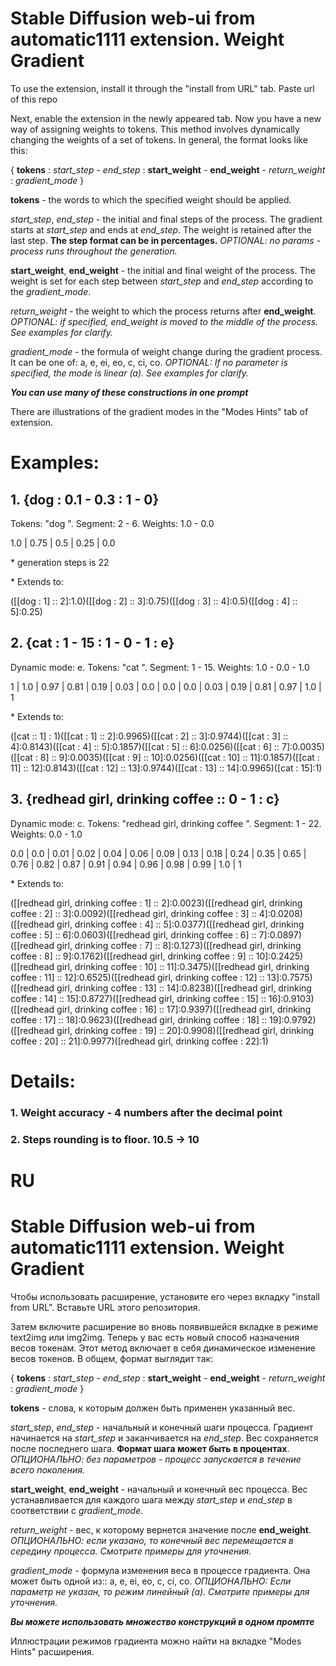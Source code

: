 # Stable Diffusion web-ui from automatic1111 extension. Weight Gradient

To use the extension, install it through the "install from URL" tab. Paste url of this repo

Next, enable the extension in the newly appeared tab. Now you have a new way of assigning weights to tokens. This method involves dynamically changing the weights of a set of tokens. In general, the format looks like this:

{ **tokens** : *start_step* - *end_step* : **start_weight** - **end_weight** - *return_weight* : *gradient_mode* }

**tokens** - the words to which the specified weight should be applied.

*start_step*, *end_step* - the initial and final steps of the process. The gradient starts at *start_step* and ends at *end_step*. The weight is retained after the last step. **The step format can be in percentages.** *OPTIONAL: no params - process runs throughout the generation.*

**start_weight**, **end_weight** - the initial and final weight of the process. The weight is set for each step between *start_step* and *end_step* according to the *gradient_mode*.

*return_weight* - the weight to which the process returns after **end_weight**. *OPTIONAL: if specified, end_weight is moved to the middle of the process. See examples for clarify.*

*gradient_mode* - the formula of weight change during the gradient process. It can be one of: a, e, ei, eo, c, ci, co.
*OPTIONAL: If no parameter is specified, the mode is linear (a). See examples for clarify.*

***You can use many of these constructions in one prompt***

There are illustrations of the gradient modes in the "Modes Hints" tab of extension.


# Examples:

## 1. {dog : 0.1 - 0.3 : 1 - 0} 

Tokens: "dog ". Segment: 2 - 6.  Weights: 1.0 - 0.0

1.0 | 0.75 | 0.5 | 0.25 | 0.0

\* generation steps is 22

\* Extends to: 

([[dog : 1] :: 2]:1.0)([[dog : 2] :: 3]:0.75)([[dog : 3] :: 4]:0.5)([[dog : 4] :: 5]:0.25)

## 2. {cat : 1 - 15 : 1 - 0 - 1 : e}

Dynamic mode: e. Tokens: "cat ". Segment: 1 - 15.  Weights: 1.0 - 0.0 - 1.0

1 | 1.0 | 0.97 | 0.81 | 0.19 | 0.03 | 0.0 | 0.0 | 0.0 | 0.03 | 0.19 | 0.81 | 0.97 | 1.0 | 1

\* Extends to: 

([cat :: 1] : 1)([[cat : 1] :: 2]:0.9965)([[cat : 2] :: 3]:0.9744)([[cat : 3] :: 4]:0.8143)([[cat : 4] :: 5]:0.1857)([[cat : 5] :: 6]:0.0256)([[cat : 6] :: 7]:0.0035)([[cat : 8] :: 9]:0.0035)([[cat : 9] :: 10]:0.0256)([[cat : 10] :: 11]:0.1857)([[cat : 11] :: 12]:0.8143)([[cat : 12] :: 13]:0.9744)([[cat : 13] :: 14]:0.9965)([cat : 15]:1)

## 3. {redhead girl, drinking coffee :: 0 - 1 : c}

Dynamic mode: c. Tokens: "redhead girl, drinking coffee ". Segment: 1 - 22.  Weights: 0.0 - 1.0

0.0 | 0.0 | 0.01 | 0.02 | 0.04 | 0.06 | 0.09 | 0.13 | 0.18 | 0.24 | 0.35 | 0.65 | 0.76 | 0.82 | 0.87 | 0.91 | 0.94 | 0.96 | 0.98 | 0.99 | 1.0 | 1

\* Extends to:

([[redhead girl, drinking coffee : 1] :: 2]:0.0023)([[redhead girl, drinking coffee : 2] :: 3]:0.0092)([[redhead girl, drinking coffee : 3] :: 4]:0.0208)([[redhead girl, drinking coffee : 4] :: 5]:0.0377)([[redhead girl, drinking coffee : 5] :: 6]:0.0603)([[redhead girl, drinking coffee : 6] :: 7]:0.0897)([[redhead girl, drinking coffee : 7] :: 8]:0.1273)([[redhead girl, drinking coffee : 8] :: 9]:0.1762)([[redhead girl, drinking coffee : 9] :: 10]:0.2425)([[redhead girl, drinking coffee : 10] :: 11]:0.3475)([[redhead girl, drinking coffee : 11] :: 12]:0.6525)([[redhead girl, drinking coffee : 12] :: 13]:0.7575)([[redhead girl, drinking coffee : 13] :: 14]:0.8238)([[redhead girl, drinking coffee : 14] :: 15]:0.8727)([[redhead girl, drinking coffee : 15] :: 16]:0.9103)([[redhead girl, drinking coffee : 16] :: 17]:0.9397)([[redhead girl, drinking coffee : 17] :: 18]:0.9623)([[redhead girl, drinking coffee : 18] :: 19]:0.9792)([[redhead girl, drinking coffee : 19] :: 20]:0.9908)([[redhead girl, drinking coffee : 20] :: 21]:0.9977)([redhead girl, drinking coffee : 22]:1)

# Details:
### 1. Weight accuracy - 4 numbers after the decimal point
### 2. Steps rounding is to floor. 10.5 -> 10



# RU
# Stable Diffusion web-ui from automatic1111 extension. Weight Gradient


Чтобы использовать расширение, установите его через вкладку "install from URL". Вставьте URL этого репозитория.

Затем включите расширение во вновь появившейся вкладке в режиме text2img или img2img. Теперь у вас есть новый способ назначения весов токенам. Этот метод включает в себя динамическое изменение весов токенов. В общем, формат выглядит так:

{ **tokens** : *start_step* - *end_step* : **start_weight** - **end_weight** - *return_weight* : *gradient_mode* }

**tokens** - слова, к которым должен быть применен указанный вес.

*start_step*, *end_step* - начальный и конечный шаги процесса. Градиент начинается на *start_step* и заканчивается на *end_step*. Вес сохраняется после последнего шага. **Формат шага может быть в процентах**. *ОПЦИОНАЛЬНО: без параметров - процесс запускается в течение всего поколения.*

**start_weight**, **end_weight** - начальный и конечный вес процесса. Вес устанавливается для каждого шага между *start_step* и *end_step* в соответствии с *gradient_mode*.

*return_weight* - вес, к которому вернется значение после **end_weight**. *ОПЦИОНАЛЬНО: если указано, то конечный вес перемещается в середину процесса. Смотрите примеры для уточнения.*

*gradient_mode* - формула изменения веса в процессе градиента. Она может быть одной из:: a, e, ei, eo, c, ci, co.
*ОПЦИОНАЛЬНО: Если параметр не указан, то режим линейный (a). Смотрите примеры для уточнения.*

***Вы можете использовать множество конструкций в одном промпте***

Иллюстрации режимов градиента можно найти на вкладке "Modes Hints" расширения.

